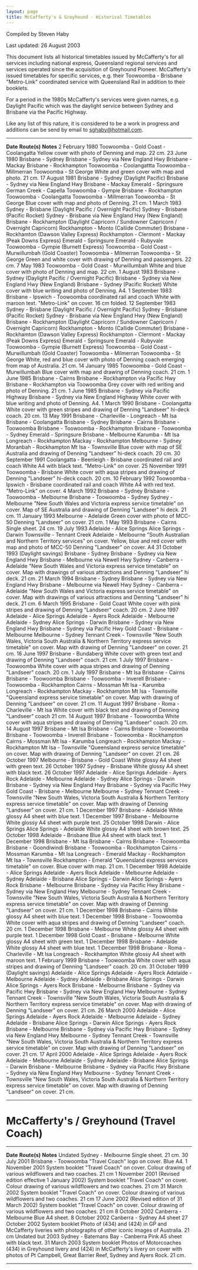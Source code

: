 ```yaml
---
layout: page
title: McCafferty's & Greyhound - Historical Timetables
---
```


Compiled by Steven Haby

Last updated: 26 August 2003

This document lists all historical timetables issued by McCafferty's for all
services including national express, Queensland regional services and
services operated since the acquisition of Greyhound Pioneer.
McCafferty's issued timetables for specific services, e.g. their
Toowoomba - Brisbane "Metro-Link" coordinated service with Queensland
Rail in addition to their booklets.

For a period in the 1980s McCafferty's services were given names, e.g.
Daylight Pacific which was the daylight service between Sydney and
Brisbane via the Pacific Highway.

Like any list of this nature, it is considered to be a work in progress
and additions can be send by email to <sghaby@hotmail.com>.

  ------------------------------------ ----------------------------------------------------------------------------------------------------------------------------------------------------------------------------------------------------------------------------------------------------------------------------------------------------------------------------------------------------------------------------------------------------------------------------------------------------------------------------------------------------------------------------------------------------------------- --------------------------------------------------------------------------------------------------------------------------------------------------------------
  **Date**                             **Route(s)**                                                                                                                                                                                                                                                                                                                                                                                                                                                                                                                                                      **Notes**
  2 February 1980                      Toowoomba - Gold Coast - Coolangatta                                                                                                                                                                                                                                                                                                                                                                                                                                                                                                                              Yellow cover with photo of Denning and map. 22 cm.
  23 June 1980                         Brisbane - Sydney Brisbane - Sydney via New England Hwy Brisbane - Mackay Brisbane - Rockhampton Toowoomba - Coolangattta Toowoomba - Millmerran Toowoomba - St George                                                                                                                                                                                                                                                                                                                                                                                            White and green cover with map and photo. 21 cm.
  17 August 1981                       Brisbane - Sydney (Daylight Pacific) Brisbane - Sydney via New England Hwy Brisbane - Mackay Emerald - Springsure German Creek - Capella Toowoomba - Gympie Brisbane - Rockhampton Toowoomba - Coolangatta Toowoomba - Millmerran Toowoomba - St George                                                                                                                                                                                                                                                                                                           Blue cover with map and photo of Denning. 21 cm.
  1 March 1983                         Sydney - Brisbane (Daylight Pacific / Overnight Pacific) Sydney - Brisbane (Pacific Rocket) Sydney - Brisbane via New England Hwy (New England) Brisbane - Rockhampton (Daylight Capricorn / Sundowner Capricorn / Overnight Capricorn) Rockhampton - Monto (Callide Commuter) Brisbane - Rockhamton (Dawson Valley Express) Rockhampton - Clermont - Mackay (Peak Downs Express) Emerald - Springsure Emerald - Rubyvale Toowoomba - Gympie (Burnett Express) Toowoomba - Gold Coast - Murwillumbah (Gold Coaster) Toowoomba - Milmerran Toowoomba - St George   Green and white cover with drawing of Denning and passengers. 22 cm.
  7 May 1983                           Toowoomba - Gold Coast - Murwillumbah                                                                                                                                                                                                                                                                                                                                                                                                                                                                                                                             White and blue cover with photo of Denning and map. 22 cm.
  1 August 1983                        Brisbane - Sydney (Daylight Pacific / Overnight Pacific) Brisbane - Sydney via New England Hwy (New England) Brisbane - Sydney (Pacific Rocket)                                                                                                                                                                                                                                                                                                                                                                                                                   White cover with blue writing and photo of Denning. A4.
  1 September 1983                     Brisbane - Ipswich - Toowoomba coordinated rail and coach                                                                                                                                                                                                                                                                                                                                                                                                                                                                                                         White with maroon text. "Metro-Link" on cover. 16 cm folded.
  12 September 1983                    Sydney - Brisbane (Daylight Pacific / Overnight Pacific) Sydney - Brisbane (Pacific Rocket) Sydney - Brisbane via New England Hwy (New England) Brisbane - Rockhampton (Daylight Capricorn / Sundowner Capricorn / Overnight Capricorn) Rockhampton - Monto (Callide Commuter) Brisbane - Rockhamton (Dawson Valley Express) Rockhampton - Clermont - Mackay (Peak Downs Express) Emerald - Springsure Emerald - Rubyvale Toowoomba - Gympie (Burnett Express) Toowoomba - Gold Coast - Murwillumbah (Gold Coaster) Toowoomba - Milmerran Toowoomba - St George   White, red and blue cover with photo of Denning coach emerging from map of Australia. 21 cm.
  14 January 1985                      Toowoomba - Gold Coast - Murwillumbah                                                                                                                                                                                                                                                                                                                                                                                                                                                                                                                             Blue cover with map and drawing of Denning coach. 21 cm.
  1 June 1985                          Brisbane - Cairns Brisbane - Rockhampton via Pacific Hwy Brisbane - Rockhampton via Toowoomba                                                                                                                                                                                                                                                                                                                                                                                                                                                                     Grey cover with red writing and photo of Denning. 21 cm.
  1 June 1985                          Brisbane - Sydney via Pacific Highway Brisbane - Sydney via New England Highway                                                                                                                                                                                                                                                                                                                                                                                                                                                                                   White cover with blue writing and photo of Denning. A4.
  1 March 1990                         Brisbane - Coolangatta                                                                                                                                                                                                                                                                                                                                                                                                                                                                                                                                            White cover with green stripes and drawing of Denning "Landseer" hi-deck coach. 20 cm.
  13 May 1991                          Brisbane - Charleville - Longreach - Mt Isa Brisbane - Coolangatta Brisbane - Sydney Brisbane - Cairns Brisbane - Toowoomba Brisbane - Toowoomba - Rockhampton Brisbane - Toowoomba - Sydney Emerald - Springsure Brisbane - Melbourne Karumba - Mt Isa Longreach - Rockhampton Mackay - Rockhampton Melbourne - Sydney Moranbah - Rockhampton Mt Isa - Townsville                                                                                                                                                                                                Blue cover with map of SE Australia and drawing of Denning "Landseer" hi-deck coach. 20 cm.
  30 September 1991                    Coolangatta - Beenleigh - Brisbane coordinated rail and coach                                                                                                                                                                                                                                                                                                                                                                                                                                                                                                     White A4 with black text. "Metro-Link" on cover.
  25 November 1991                     Toowoomba - Brisbane                                                                                                                                                                                                                                                                                                                                                                                                                                                                                                                                              White cover with aqua stripes and drawing of Denning "Landseer" hi-deck coach. 20 cm.
  10 February 1992                     Toowoomba - Ipswich - Brisbane coordinated rail and coach                                                                                                                                                                                                                                                                                                                                                                                                                                                                                                         White A4 with red text. "Metro-Link" on cover.
  4 March 1992                         Brisbane - Sydney Brisbane - Toowoomba - Melbourne Brisbane - Toowoomba - Sydney Sydney - Melbourne                                                                                                                                                                                                                                                                                                                                                                                                                                                               "New South Wales and Victoria express service timetable" on cover. Map of SE Australia and drawing of Denning "Landseer" hi deck. 21 cm.
  11 January 1993                      Melbourne - Adelaide                                                                                                                                                                                                                                                                                                                                                                                                                                                                                                                                              Green cover with photo of MCC-50 Denning "Landseer" on cover. 21 cm.
  1 May 1993                           Brisbane - Cairns                                                                                                                                                                                                                                                                                                                                                                                                                                                                                                                                                 Single sheet. 24 cm.
  19 July 1993                         Adelaide - Alice Springs Alice Springs - Darwin Townsville - Tennant Creek Adelaide - Melbourne                                                                                                                                                                                                                                                                                                                                                                                                                                                                   "South Australian and Northern Territory services" on cover. Yellow, blue and red cover with map and photo of MCC-50 Denning "Landseer" on cover. A4
  31 October 1993 (Daylight savings)   Brisbane - Sydney Brisbane - Sydney via New England Hwy Brisbane - Melbourne via Newell Hwy Sydney - Canberra - Adelaide                                                                                                                                                                                                                                                                                                                                                                                                                                          "New South Wales and Victoria express service timetable" on cover. Map with drawings of various attractions and Denning "Landseer" hi deck. 21 cm.
  21 March 1994                        Brisbane - Sydney Brisbane - Sydney via New England Hwy Brisbane - Melbourne via Newell Hwy Sydney - Canberra - Adelaide                                                                                                                                                                                                                                                                                                                                                                                                                                          "New South Wales and Victoria express service timetable" on cover. Map with drawings of various attractions and Denning "Landseer" hi deck. 21 cm.
  6 March 1995                         Brisbane - Gold Coast                                                                                                                                                                                                                                                                                                                                                                                                                                                                                                                                             White cover with pink stripes and drawing of Denning "Landseer" coach. 20 cm.
  2 June 1997                          Adelaide - Alice Springs Adelaide - Ayers Rock Adelaide - Melbourne Adelaide - Sydney Alice Springs - Darwin Brisbane - Sydney via New England Hwy Brisbane - Sydney via Pacific Hwy Gold Coast - Brisbane - Melbourne Melbourne - Sydney Tennant Creek - Townsville                                                                                                                                                                                                                                                                                              "New South Wales, Victoria South Australia & Northern Territory express service timetable" on cover. Map with drawing of Denning "Landseer" on cover. 21 cm.
  16 June 1997                         Brisbane - Bundaberg                                                                                                                                                                                                                                                                                                                                                                                                                                                                                                                                              White cover with green text and drawing of Denning "Landseer" coach. 21 cm.
  1 July 1997                          Brisbane - Toowoomba                                                                                                                                                                                                                                                                                                                                                                                                                                                                                                                                              White cover with aqua stripes and drawing of Denning "Landseer" coach. 20 cm.
  1 July 1997                          Brisbane - Mt Isa Brisbane - Cairns Brisbane - Toowoomba Brisbane - Toowoomba - Inverell Brisbane - Toowoomba - Rockhampton Cairns - Mossman Mt Isa - Karumba Longreach - Rockhampton Mackay - Rockhampton Mt Isa - Townsville                                                                                                                                                                                                                                                                                                                                    "Queensland express service timetable" on cover. Map with drawing of Denning "Landseer" on cover. 21 cm.
  11 August 1997                       Brisbane - Roma - Charleville - Mt Isa                                                                                                                                                                                                                                                                                                                                                                                                                                                                                                                            White cover with black text and drawing of Denning "Landseer" coach 21 cm.
  14 August 1997                       Brisbane - Toowoomba                                                                                                                                                                                                                                                                                                                                                                                                                                                                                                                                              White cover with aqua stripes and drawing of Denning "Landseer" coach. 20 cm.
  14 August 1997                       Brisbane - Mt Isa Brisbane - Cairns Brisbane - Toowoomba Brisbane - Toowoomba - Inverell Brisbane - Toowoomba - Rockhampton Cairns - Mossman Mt Isa - Karumba Longreach - Rockhampton Mackay - Rockhampton Mt Isa - Townsville                                                                                                                                                                                                                                                                                                                                    "Queensland express service timetable" on cover. Map with drawing of Denning "Landseer" on cover. 21 cm.
  26 October 1997                      Melbourne - Brisbane - Gold Coast                                                                                                                                                                                                                                                                                                                                                                                                                                                                                                                                 White glossy A4 sheet with green text.
  26 October 1997                      Sydney - Brisbane                                                                                                                                                                                                                                                                                                                                                                                                                                                                                                                                                 White glossy A4 sheet with black text.
  26 October 1997                      Adelaide - Alice Springs Adelaide - Ayers Rock Adelaide - Melbourne Adelaide - Sydney Alice Springs - Darwin Brisbane - Sydney via New England Hwy Brisbane - Sydney via Pacific Hwy Gold Coast - Brisbane - Melbourne Melbourne - Sydney Tennant Creek - Townsville                                                                                                                                                                                                                                                                                              "New South Wales, Victoria South Australia & Northern Territory express service timetable" on cover. Map with drawing of Denning "Landseer" on cover. 21 cm.
  1 December 1997                      Brisbane - Adelaide                                                                                                                                                                                                                                                                                                                                                                                                                                                                                                                                               White glossy A4 sheet with blue text.
  1 December 1997                      Brisbane - Melbourne                                                                                                                                                                                                                                                                                                                                                                                                                                                                                                                                              White glossy A4 sheet with purple text.
  25 October 1998                      Darwin - Alice Springs Alice Springs - Adelaide                                                                                                                                                                                                                                                                                                                                                                                                                                                                                                                   White glossy A4 sheet with brown text.
  25 October 1998                      Adelaide - Brisbane                                                                                                                                                                                                                                                                                                                                                                                                                                                                                                                                               Blue A4 sheet with black text.
  1 December 1998                      Brisbane - Mt Isa Brisbane - Cairns Brisbane - Toowoomba Brisbane - Goondiwindi Brisbane - Toowoomba - Rockhampton Cairns - Mossman Karumba - Mt Isa Longreach - Emerald Mackay - Rockhampton Mt Isa - Townsville Rockhampton - Emerald                                                                                                                                                                                                                                                                                                                           "Queensland express services timetable" on cover. Blue cover with map. 21 cm.
  1 December 1998                      Adelaide - Alice Springs Adelaide - Ayers Rock Adelaide - Melbourne Adelaide - Sydney Adelaide - Brisbane Alice Springs - Darwin Alice Springs - Ayers Rock Brisbane - Melbourne Brisbane - Sydney via Pacific Hwy Brisbane - Sydney via New England Hwy Melbourne - Sydney Tennant Creek - Townsville                                                                                                                                                                                                                                                            "New South Wales, Victoria South Australia & Northern Territory express service timetable" on cover. Map with drawing of Denning "Landseer" on cover. 21 cm.
  1 December 1998                      Brisbane - Cairns                                                                                                                                                                                                                                                                                                                                                                                                                                                                                                                                                 White glossy A4 sheet with blue text.
  1 December 1998                      Brisbane - Toowoomba                                                                                                                                                                                                                                                                                                                                                                                                                                                                                                                                              White cover with aqua stripes and drawing of Denning "Landseer" coach. 20 cm.
  1 December 1998                      Brisbane - Melbourne                                                                                                                                                                                                                                                                                                                                                                                                                                                                                                                                              White glossy A4 sheet with purple text.
  1 December 1998                      Gold Coast - Brisbane - Melbourne                                                                                                                                                                                                                                                                                                                                                                                                                                                                                                                                 White glossy A4 sheet with green text.
  1 December 1998                      Brisbane - Adelaide                                                                                                                                                                                                                                                                                                                                                                                                                                                                                                                                               White glossy A4 sheet with blue text.
  1 December 1998                      Brisbane - Roma - Charleville - Mt Isa Longreach - Rockhampton                                                                                                                                                                                                                                                                                                                                                                                                                                                                                                    White glossy A4 sheet with maroon text.
  1 February 1999                      Brisbane - Toowoomba                                                                                                                                                                                                                                                                                                                                                                                                                                                                                                                                              White cover with aqua stripes and drawing of Denning "Landseer" coach. 20 cm.
  31 October 1999 (Daylight savings)   Adelaide - Alice Springs Adelaide - Ayers Rock Adelaide - Melbourne Adelaide - Sydney Adelaide - Brisbane Alice Springs - Darwin Alice Springs - Ayers Rock Brisbane - Melbourne Brisbane - Sydney via Pacific Hwy Brisbane - Sydney via New England Hwy Melbourne - Sydney Tennant Creek - Townsville                                                                                                                                                                                                                                                            "New South Wales, Victoria South Australia & Northern Territory express service timetable" on cover. Map with drawing of Denning "Landseer" on cover. 21 cm.
  26 March 2000                        Adelaide - Alice Springs Adelaide - Ayers Rock Adelaide - Melbourne Adelaide - Sydney Adelaide - Brisbane Alice Springs - Darwin Alice Springs - Ayers Rock Brisbane - Melbourne Brisbane - Sydney via Pacific Hwy Brisbane - Sydney via New England Hwy Melbourne - Sydney Tennant Creek - Townsville                                                                                                                                                                                                                                                            "New South Wales, Victoria South Australia & Northern Territory express service timetable" on cover. Map with drawing of Denning "Landseer" on cover. 21 cm.
  17 April 2000                        Adelaide - Alice Springs Adelaide - Ayers Rock Adelaide - Melbourne Adelaide - Sydney Adelaide - Brisbane Alice Springs - Darwin Brisbane - Melbourne Brisbane - Sydney via Pacific Hwy Brisbane - Sydney via New England Hwy Melbourne - Sydney Tennant Creek - Townsville                                                                                                                                                                                                                                                                                       "New South Wales, Victoria South Australia & Northern Territory express service timetable" on cover. Map with drawing of Denning "Landseer" on cover. 21 cm.
  ------------------------------------ ----------------------------------------------------------------------------------------------------------------------------------------------------------------------------------------------------------------------------------------------------------------------------------------------------------------------------------------------------------------------------------------------------------------------------------------------------------------------------------------------------------------------------------------------------------------- --------------------------------------------------------------------------------------------------------------------------------------------------------------

# McCafferty's / Greyhound (Travel Coach)

  ------------------------------------------------------------ ---------------------------------- --------------------------------------------------------------------------------------------------------------------------------------------------------------------------
  **Date**                                                     **Route(s)**                       **Notes**
  Undated                                                      Sydney - Melbourne                 Single sheet. 21 cm.
  30 July 2001                                                 Brisbane - Toowoomba               "Travel Coach" logo on cover. Blue A4.
  1 November 2001                                              System booklet                     "Travel Coach" on cover. Colour drawing of various wildflowers and two coaches. 21 cm
  1 November 2001 (Revised edition effective 1 January 2002)   System booklet                     "Travel Coach" on cover. Colour drawing of various wildflowers and two coaches. 21 cm
  31 March 2002                                                System booklet                     "Travel Coach" on cover. Colour drawing of various wildflowers and two coaches. 21 cm
  17 June 2002 (Revised edition of 31 March 2002)              System booklet                     "Travel Coach" on cover. Colour drawing of various wildflowers and two coaches. 21 cm
  8 October 2002                                               Canberra - Melbourne               Blue A4 sheet.
  8 October 2002                                               Canberra - Sydney                  A4 sheet
  27 October 2002                                              System booklet                     Photo of (434) and (424) in GP and McCafferty liveries with photographs of other iconic images of Australia. 21 cm
  Undated but 2003                                             Sydney - Batemans Bay - Canberra   Pink A5 sheet with black text.
  31 March 2003                                                System booklet                     Photos of Motorcoaches (434) in Greyhound livery and (424) in McCafferty's livery on cover with photos of Pt Campbell, Great Barrier Reef, Sydney and Ayers Rock. 21 cm.
  ------------------------------------------------------------ ---------------------------------- --------------------------------------------------------------------------------------------------------------------------------------------------------------------------
